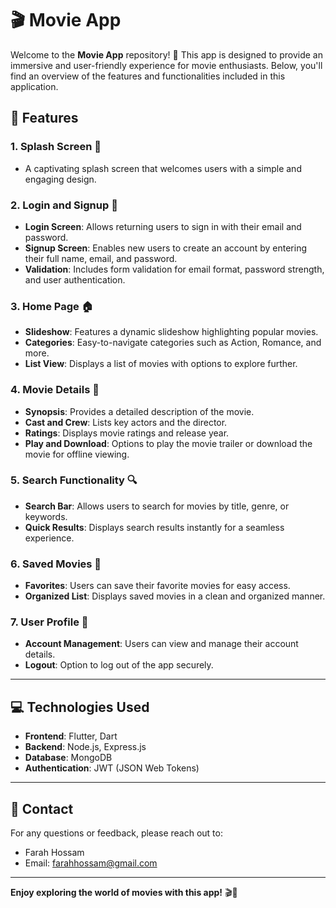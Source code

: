 
# 🎬 Movie App

Welcome to the **Movie App** repository! 🍿 This app is designed to provide an immersive and user-friendly experience for movie enthusiasts. Below, you'll find an overview of the features and functionalities included in this application.

## 🚀 Features

### 1. **Splash Screen** 🎉
   - A captivating splash screen that welcomes users with a simple and engaging design.

### 2. **Login and Signup** 🔐
   - **Login Screen**: Allows returning users to sign in with their email and password.
   - **Signup Screen**: Enables new users to create an account by entering their full name, email, and password.
   - **Validation**: Includes form validation for email format, password strength, and user authentication.

### 3. **Home Page** 🏠
   - **Slideshow**: Features a dynamic slideshow highlighting popular movies.
   - **Categories**: Easy-to-navigate categories such as Action, Romance, and more.
   - **List View**: Displays a list of movies with options to explore further.

### 4. **Movie Details** 🎥
   - **Synopsis**: Provides a detailed description of the movie.
   - **Cast and Crew**: Lists key actors and the director.
   - **Ratings**: Displays movie ratings and release year.
   - **Play and Download**: Options to play the movie trailer or download the movie for offline viewing.

### 5. **Search Functionality** 🔍
   - **Search Bar**: Allows users to search for movies by title, genre, or keywords.
   - **Quick Results**: Displays search results instantly for a seamless experience.

### 6. **Saved Movies** 💾
   - **Favorites**: Users can save their favorite movies for easy access.
   - **Organized List**: Displays saved movies in a clean and organized manner.

### 7. **User Profile** 👤
   - **Account Management**: Users can view and manage their account details.
   - **Logout**: Option to log out of the app securely.

---
## 💻 Technologies Used

- **Frontend**: Flutter, Dart  
- **Backend**: Node.js, Express.js
- **Database**: MongoDB
- **Authentication**: JWT (JSON Web Tokens)  

---
## 📧 Contact
For any questions or feedback, please reach out to:
 - Farah Hossam
 - Email: farahhossam@gmail.com
---
**Enjoy exploring the world of movies with this app!** 🎬🍿
